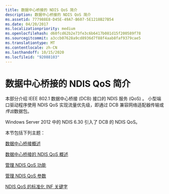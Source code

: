 ```yaml
---
title: 数据中心桥接的 NDIS QoS 简介
description: 数据中心桥接的 NDIS QoS 简介
ms.assetid: 777988E8-D45E-49A7-B607-5E1218B27B54
ms.date: 04/20/2017
ms.localizationpriority: medium
ms.openlocfilehash: d60fcd62b2e73fe3c6b6417b081d15f200589f78
ms.sourcegitcommit: a3ccb07628a9cd8936d7f88f4aab8faf9379cae5
ms.translationtype: MT
ms.contentlocale: zh-CN
ms.lasthandoff: 10/15/2020
ms.locfileid: "92088103"
---
```

# <a name="introduction-to-ndis-qos-for-data-center-bridging"></a>数据中心桥接的 NDIS QoS 简介


本部分介绍 IEEE 802.1 数据中心桥接 (DCB) 接口的 NDIS 服务 (QoS) 。 小型端口驱动程序使用 NDIS QoS 实现流量优先级，即通过 DCB 兼容网络适配器传输或 *传出*数据包。

Windows Server 2012 中的 NDIS 6.30 引入了 DCB 的 NDIS QoS。

本节包括下列主题：

[数据中心桥接概述](overview-of-data-center-bridging.md)

[数据中心桥接的 NDIS QoS 概述](ndis-qos-for-data-center-bridging.md)

[管理 NDIS QoS 功能](registering-ndis-qos-capabilities.md)

[管理 NDIS QoS 参数](overview-of-ndis-qos-parameters.md)

[NDIS QoS 的标准化 INF 关键字](standardized-inf-keywords-for-ndis-qos.md)

 

 





